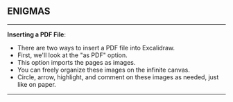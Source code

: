 


## ENIGMAS
----

**Inserting a PDF File**:

- There are two ways to insert a PDF file into Excalidraw.
- First, we'll look at the "as PDF" option.
- This option imports the pages as images.
- You can freely organize these images on the infinite canvas.
- Circle, arrow, highlight, and comment on these images as needed, just like on paper.

----